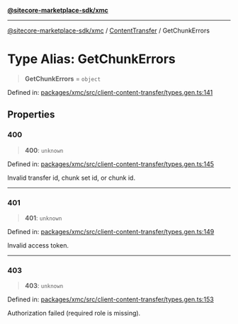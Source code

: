 [**@sitecore-marketplace-sdk/xmc**](../../../../README.md)

***

[@sitecore-marketplace-sdk/xmc](../../../../README.md) / [ContentTransfer](../README.md) / GetChunkErrors

# Type Alias: GetChunkErrors

> **GetChunkErrors** = `object`

Defined in: [packages/xmc/src/client-content-transfer/types.gen.ts:141](https://github.com/Sitecore/marketplace-sdk/blob/e3ec55ede335ad59ac5875d32f0d68c50e7bc899/packages/xmc/src/client-content-transfer/types.gen.ts#L141)

## Properties

### 400

> **400**: `unknown`

Defined in: [packages/xmc/src/client-content-transfer/types.gen.ts:145](https://github.com/Sitecore/marketplace-sdk/blob/e3ec55ede335ad59ac5875d32f0d68c50e7bc899/packages/xmc/src/client-content-transfer/types.gen.ts#L145)

Invalid transfer id, chunk set id, or chunk id.

***

### 401

> **401**: `unknown`

Defined in: [packages/xmc/src/client-content-transfer/types.gen.ts:149](https://github.com/Sitecore/marketplace-sdk/blob/e3ec55ede335ad59ac5875d32f0d68c50e7bc899/packages/xmc/src/client-content-transfer/types.gen.ts#L149)

Invalid access token.

***

### 403

> **403**: `unknown`

Defined in: [packages/xmc/src/client-content-transfer/types.gen.ts:153](https://github.com/Sitecore/marketplace-sdk/blob/e3ec55ede335ad59ac5875d32f0d68c50e7bc899/packages/xmc/src/client-content-transfer/types.gen.ts#L153)

Authorization failed (required role is missing).

